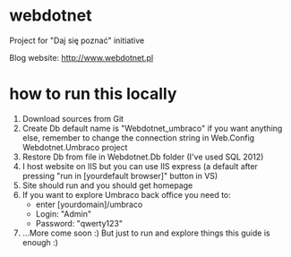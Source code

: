 # webdotnet
Project for "Daj się poznać" initiative

Blog website: http://www.webdotnet.pl

# how to run this locally
1. Download sources from Git
2. Create Db default name is "Webdotnet_umbraco" if you want anything else, remember to change the connection string in Web.Config Webdotnet.Umbraco project
3. Restore Db from file in Webdotnet.Db folder (I've used SQL 2012)
3. I host website on IIS but you can use IIS express (a default after pressing "run in [yourdefault browser]" button in VS)
4. Site should run and you should get homepage
5. If you want to explore Umbraco back office you need to:
	* enter [yourdomain]/umbraco
	* Login: "Admin"
	* Password: "qwerty123"
6. ...More come soon :) But just to run and explore things this guide is enough :)
